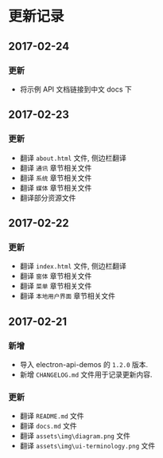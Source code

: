 # 更新记录

## 2017-02-24

### 更新
* 将示例 API 文档链接到中文 docs 下


## 2017-02-23

### 更新
* 翻译 `about.html` 文件, 侧边栏翻译
* 翻译 `通讯` 章节相关文件
* 翻译 `系统` 章节相关文件
* 翻译 `媒体` 章节相关文件
* 翻译部分资源文件


## 2017-02-22

### 更新
* 翻译 `index.html` 文件, 侧边栏翻译
* 翻译 `窗体` 章节相关文件
* 翻译 `菜单` 章节相关文件
* 翻译 `本地用户界面` 章节相关文件


## 2017-02-21

### 新增
* 导入 electron-api-demos 的 `1.2.0` 版本.
* 新增 	`CHANGELOG.md` 文件用于记录更新内容.

### 更新
* 翻译 `README.md` 文件
* 翻译 `docs.md` 文件
* 翻译 `assets\img\diagram.png` 文件
* 翻译 `assets\img\ui-terminology.png` 文件